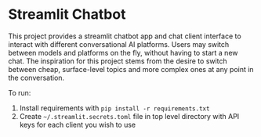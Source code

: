 # Streamlit Chatbot
This project provides a streamlit chatbot app and chat client interface to interact with different conversational AI platforms. Users may switch between models and platforms on the fly, without having to start a new chat.
The inspiration for this project stems from the desire to switch between cheap, surface-level topics and more complex ones at any point in the conversation.

To run:
1. Install requirements with `pip install -r requirements.txt`
2. Create `~/.streamlit.secrets.toml` file in top level directory with API keys for each client you wish to use

